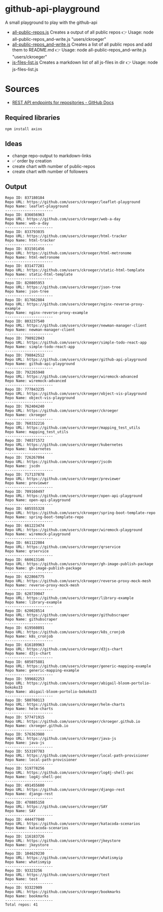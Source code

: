 # github-api-playground

A small playground to play with the github-api

<!-- scripts_start -->
* [all-public-repos.js](./all-public-repos.js)  Creates a output of all public repos 👉 Usage: node all-public-repos_and-write.js "users/ckroeger"
* [all-public-repos_and-write.js](./all-public-repos_and-write.js)  Creates a list of all public repos and add them to README.md 👉 Usage: node all-public-repos_and-write.js "users/ckroeger"
* [js-files-list.js](./js-files-list.js)  Creates a markdown list of all js-files in dir 👉 Usage: node js-files-list.js

<!-- scripts_end -->

# Sources

- [REST API endpoints for repositories - GitHub Docs](https://docs.github.com/en/rest/repos/repos?apiVersion=2022-11-28#list-organization-repositories)

## Required libraries

```shell
npm install axios
```

## Ideas

- change repo-output to markdown-links
- ✅ order by creation
- create chart with number of public-repos
- create chart with number of followers

## Output

<!-- start -->
```text
Repo ID: 837180184
Repo URL: https://github.com/users/ckroeger/leaflet-playground
Repo Name: leaflet-playground
----------------------
Repo ID: 836656963
Repo URL: https://github.com/users/ckroeger/web-a-day
Repo Name: web-a-day
----------------------
Repo ID: 833793035
Repo URL: https://github.com/users/ckroeger/html-tracker
Repo Name: html-tracker
----------------------
Repo ID: 831501456
Repo URL: https://github.com/users/ckroeger/html-metronome
Repo Name: html-metronome
----------------------
Repo ID: 831477281
Repo URL: https://github.com/users/ckroeger/static-html-template
Repo Name: static-html-template
----------------------
Repo ID: 820805953
Repo URL: https://github.com/users/ckroeger/json-tree
Repo Name: json-tree
----------------------
Repo ID: 817662884
Repo URL: https://github.com/users/ckroeger/nginx-reverse-proxy-example
Repo Name: nginx-reverse-proxy-example
----------------------
Repo ID: 803237540
Repo URL: https://github.com/users/ckroeger/newman-manager-client
Repo Name: newman-manager-client
----------------------
Repo ID: 798922043
Repo URL: https://github.com/users/ckroeger/simple-todo-react-app
Repo Name: simple-todo-react-app
----------------------
Repo ID: 798842512
Repo URL: https://github.com/users/ckroeger/github-api-playground
Repo Name: github-api-playground
----------------------
Repo ID: 792265948
Repo URL: https://github.com/users/ckroeger/wiremock-advanced
Repo Name: wiremock-advanced
----------------------
Repo ID: 777843235
Repo URL: https://github.com/users/ckroeger/object-vis-playground
Repo Name: object-vis-playground
----------------------
Repo ID: 762404240
Repo URL: https://github.com/users/ckroeger/ckroeger
Repo Name: ckroeger
----------------------
Repo ID: 760332216
Repo URL: https://github.com/users/ckroeger/mapping_test_utils
Repo Name: mapping_test_utils
----------------------
Repo ID: 740371572
Repo URL: https://github.com/users/ckroeger/kubernetes
Repo Name: kubernetes
----------------------
Repo ID: 726267094
Repo URL: https://github.com/users/ckroeger/jscdn
Repo Name: jscdn
----------------------
Repo ID: 717137878
Repo URL: https://github.com/users/ckroeger/previewer
Repo Name: previewer
----------------------
Repo ID: 709160497
Repo URL: https://github.com/users/ckroeger/open-api-playground
Repo Name: open-api-playground
----------------------
Repo ID: 685555328
Repo URL: https://github.com/users/ckroeger/spring-boot-template-repo
Repo Name: spring-boot-template-repo
----------------------
Repo ID: 661223474
Repo URL: https://github.com/users/ckroeger/wiremock-playground
Repo Name: wiremock-playground
----------------------
Repo ID: 661122084
Repo URL: https://github.com/users/ckroeger/qrservice
Repo Name: qrservice
----------------------
Repo ID: 660613146
Repo URL: https://github.com/users/ckroeger/gh-image-publish-package
Repo Name: gh-image-publish-package
----------------------
Repo ID: 622866775
Repo URL: https://github.com/users/ckroeger/reverse-proxy-mock-mesh
Repo Name: reverse-proxy-mock-mesh
----------------------
Repo ID: 620739047
Repo URL: https://github.com/users/ckroeger/library-example
Repo Name: library-example
----------------------
Repo ID: 620028514
Repo URL: https://github.com/users/ckroeger/githubscraper
Repo Name: githubscraper
----------------------
Repo ID: 619560891
Repo URL: https://github.com/users/ckroeger/k8s_cronjob
Repo Name: k8s_cronjob
----------------------
Repo ID: 616189963
Repo URL: https://github.com/users/ckroeger/d3js-chart
Repo Name: d3js-chart
----------------------
Repo ID: 605075881
Repo URL: https://github.com/users/ckroeger/generic-mapping-example
Repo Name: generic-mapping-example
----------------------
Repo ID: 599682253
Repo URL: https://github.com/users/ckroeger/abigail-bloom-portolio-bokoko33
Repo Name: abigail-bloom-portolio-bokoko33
----------------------
Repo ID: 580760113
Repo URL: https://github.com/users/ckroeger/helm-charts
Repo Name: helm-charts
----------------------
Repo ID: 577471915
Repo URL: https://github.com/users/ckroeger/ckroeger.github.io
Repo Name: ckroeger.github.io
----------------------
Repo ID: 576363980
Repo URL: https://github.com/users/ckroeger/java-js
Repo Name: java-js
----------------------
Repo ID: 553197783
Repo URL: https://github.com/users/ckroeger/local-path-provisioner
Repo Name: local-path-provisioner
----------------------
Repo ID: 519778256
Repo URL: https://github.com/users/ckroeger/log4j-shell-poc
Repo Name: log4j-shell-poc
----------------------
Repo ID: 491455600
Repo URL: https://github.com/users/ckroeger/django-rest
Repo Name: django-rest
----------------------
Repo ID: 478885158
Repo URL: https://github.com/users/ckroeger/SAY
Repo Name: SAY
----------------------
Repo ID: 444477840
Repo URL: https://github.com/users/ckroeger/katacoda-scenarios
Repo Name: katacoda-scenarios
----------------------
Repo ID: 116183726
Repo URL: https://github.com/users/ckroeger/jkeystore
Repo Name: jkeystore
----------------------
Repo ID: 104629230
Repo URL: https://github.com/users/ckroeger/whatismyip
Repo Name: whatismyip
----------------------
Repo ID: 93323256
Repo URL: https://github.com/users/ckroeger/test
Repo Name: test
----------------------
Repo ID: 93322909
Repo URL: https://github.com/users/ckroeger/bookmarks
Repo Name: bookmarks
----------------------
Total repos: 41
```
<!-- end -->
